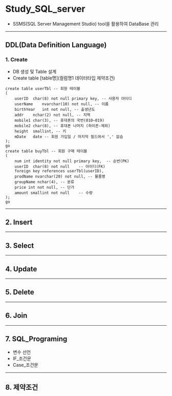 # Study_SQL_server
 
 - SSMS(SQL Server Management Studio) tool을 활용하여 DataBase 관리
--------------------------------------

## DDL(Data Definition Language)
### 1. Create
* DB 생성 및 Table 설계
* Create table [table명](컬럼명1 데이터타입 제약조건)
```
create table userTbl -- 회원 테이블
(
	userID	char(8) not null primary key, -- 사용자 아이디
	userName	nvarchar(10) not null, -- 이름
	birthYear	int not null, -- 출생년도
	addr	nchar(2) not null, -- 지역
	mobile1	char(3), -- 휴대폰의 국번(010~019)
	mobile2	char(8), -- 휴대폰 나머지 (하이픈-제외)
	height	smallint, -- 키
	mDate	date -- 회원 가입일 / 마지막 필드여서 ',' 없슴
);
go
create table buyTbl -- 회원 구매 테이블
(
	num	int identity not null primary key,	-- 순번(PK)
	userID	char(8)	not null	-- 아이디(FK)
	foreign key references userTbl(userID),
	prodName nvarchar(20) not null,	-- 물품명
	groupName nchar(4),	-- 분류
	price int not null,	-- 단가
	amount smallint not null	-- 수량
);
go
```
---------------------------------------

## 2. Insert

---------------------------------------

## 3. Select

---------------------------------------

## 4. Update

---------------------------------------

## 5. Delete

---------------------------------------

## 6. Join

---------------------------------------
## 7. SQL_Programing

* 변수 선언
* IF_조건문
* Case_조건문

---------------------------------------
## 8. 제약조건
